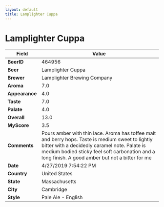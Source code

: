 ```yaml
---
layout: default
title: Lamplighter Cuppa
---
```


# Lamplighter Cuppa

| Field         | Value     |
|---------------|-----------|
| **BeerID** | 464956 |
| **Beer** | Lamplighter Cuppa |
| **Brewer** | Lamplighter Brewing Company |
| **Aroma** | 7.0 |
| **Appearance** | 4.0 |
| **Taste** | 7.0 |
| **Palate** | 4.0 |
| **Overall** | 13.0 |
| **MyScore** | 3.5 |
| **Comments** | Pours amber with thin lace. Aroma has toffee malt and berry hops. Taste is medium sweet to lightly bitter with a decidedly caramel note. Palate is medium bodied sticky feel soft carbonation and a long finish. A good amber but not a bitter for me  |
| **Date** | 4/27/2019 7:54:22 PM |
| **Country** | United States |
| **State** | Massachusetts |
| **City** | Cambridge |
| **Style** | Pale Ale - English |
